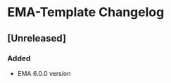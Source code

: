 <!-- Keep a Changelog guide -> https://keepachangelog.com -->

# EMA-Template Changelog

## [Unreleased]
### Added
- EMA 6.0.0 version
